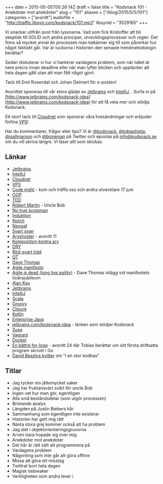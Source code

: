 +++
date = 2015-05-05T05:26:14Z
draft = false
title = "Kodsnack 101 - Anekdoter mot anekdoter"
slug = "101"
aliases = ["/blog/2015/5/5/101"]
categories = ["avsnitt"]
audiofile = "http://traffic.libsyn.com/kodsnack/101.mp3"
libsynid = "3529165"
+++

Vi snackar utifrån post från lyssnarna. Vad som fick Kristoffer att bli skeptisk till SOLID och andra principer, utvecklingsprocesser och regler. Det finns så mycket annat än processen man bekänner sig till som påverkar hur något faktiskt går. Var är luckorna i historien den senaste trendmetodologin berättar?

Sedan diskuterar vi hur vi hanterar vardagens problem, som när nätet är nere precis innan deadline eller när man lyfter blicken och upptäcker att hela dagen gått utan att man fått något gjort.

Tack till Emil Rosendal och Johan Deimert för e-posten!

Avsnittet sponsras till vår stora glädje av [Jetbrains](http://www.jetbrains.com) och [IntelliJ](http://www.jetbrains.com/kodsnack-idea), . Surfa in på [http://www.jetbrains.com/kodsnack-idea](http://www.jetbrains.com/kodsnack-idea) för att få veta mer och stödja Kodsnack.

Ett stort tack till [Cloudnet](http://www.cloudnet.se) som sponsrar våra livesändningar och erbjuder finfina  [VPS](http://en.wikipedia.org/wiki/Virtual_private_server)!

Har du kommentarer, frågor eller tips? Vi är [@kodsnack](https://www.twitter.com/kodsnack), [@tobiashieta](https://www.twitter.com/tobiashieta), [@isallmaroon](https://www.twitter.com/isallmaroon) och [@bjoreman](https://www.twitter.com/bjoreman) på Twitter och epostas på [info@kodsnack.se](mailto:info@kodsnack.se) om du vill skriva längre. Vi läser allt som skickas.

## Länkar ##
* [Jetbrains](http://www.jetbrains.com)
* [IntelliJ](http://www.jetbrains.com/kodsnack-idea)
* [Cloudnet](http://www.cloudnet.se)
* [VPS](http://en.wikipedia.org/wiki/Virtual_private_server)
* [Code night](http://www.codenight.se) - kom och träffa oss och andra utvecklare 17 juni
* [OOP](http://en.wikipedia.org/wiki/Object-oriented_programming)
* [TDD](http://en.wikipedia.org/wiki/Test-driven_development)
* [Robert Martin](http://en.wikipedia.org/wiki/Robert_Cecil_Martin) - Uncle Bob
* [No true scotsman](http://en.wikipedia.org/wiki/No_true_Scotsman)
* [Induktion](http://en.wikipedia.org/wiki/Inductive_reasoning)
* [Notch](http://en.wikipedia.org/wiki/Markus_Persson)
* [Neogaf](http://www.neogaf.com/forum/)
* [Svart svan](http://en.wikipedia.org/wiki/Black_swan_theory)
* [Arvstvister](http://kodsnack.se/11/) - avsnitt 11
* [Komposition kontra arv](http://en.wikipedia.org/wiki/Composition_over_inheritance)
* [DRY](http://en.wikipedia.org/wiki/Don%27t_repeat_yourself)
* [Röd-svart träd](http://en.wikipedia.org/wiki/Red%E2%80%93black_tree)
* [QT](http://www.qt.io/developers/)
* [Dave Thomas](http://en.wikipedia.org/wiki/Dave_Thomas_%28programmer%29)
* [Agile manifesto](http://en.wikipedia.org/wiki/Agile_software_development)
* [Agile is dead (long live agility)](http://pragdave.me/blog/2014/03/04/time-to-kill-agile/) - Dave Thomas inlägg vid manifestets tioårsjubileum
* [Alan Kay](http://en.wikipedia.org/wiki/Alan_Kay)
* [Jetbrains](http://www.jetbrains.com)
* [IntelliJ](http://www.jetbrains.com/kodsnack-idea)
* [Scala](http://scala-lang.org/)
* [Groovy](http://www.groovy-lang.org/)
* [Clojure](http://clojure.org/)
* [Kotlin](http://kotlinlang.org/)
* [Enterprise Java](http://en.wikipedia.org/wiki/Java_Platform,_Enterprise_Edition)
* [jetbrains.com/kodsnack-idea](http://www.jetbrains.com/kodsnack-idea) - länken som stödjer Kodsnack
* [Suse](https://www.suse.com/sv-se/)
* [Vagrant](http://en.wikipedia.org/wiki/Vagrant_%28software%29)
* [Docker](http://en.wikipedia.org/wiki/Docker_%28software%29)
* [En bättre for-loop](http://kodsnack.se/24/) - avsnitt 24 där Tobias berättar om sitt första driftsatta program skrivet i Go
* [David Beazlys kvitter](https://twitter.com/dabeaz/status/592459947121709057) om "i en stor kodbas"

## Titlar ##
* Jag tycker om jättemycket saker
* Jag har fruktansvärt svårt för uncle Bob
* Ingen vet hur man gör, egentligen
* Alla små beståndsdelar (som utgör processen)
* Bristande analys
* Längden på Justin Biebers hår
* Sammanhang som egentligen inte existerar
* Historien har gett mig rätt
* Nästa stora grej kommer också att ha problem
* Jag slet i objektorienteringsgruvorna
* Arven bara hopade sig över mig
* Anekdoter mot anekdoter
* Det här är rätt sätt att programmera på
* Vardagens problem
* Någonting som inte går att göra offline
* Missa att göra ett misstag
* Twittrat bort hela dagen
* Magisk tiebreaker
* Verkligheten som andra lever i